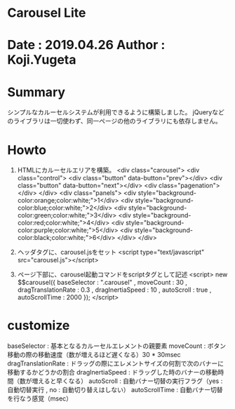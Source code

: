 Carousel Lite
==
Date   : 2019.04.26
Author : Koji.Yugeta
==

# Summary
シンプルなカルーセルシステムが利用できるように構築しました。
jQueryなどのライブラリは一切使わず、同一ページの他のライブラリにも依存しません。

# Howto
1. HTMLにカルーセルエリアを構築。
  &lt;div class="carousel"&gt;
    &lt;div class="control"&gt;
      &lt;div class="button" data-button="prev"&gt;&lt;/div&gt;
      &lt;div class="button" data-button="next"&gt;&lt;/div&gt;
      &lt;div class="pagenation"&gt;</div&gt;
    &lt;/div&gt;
    &lt;div class="panels"&gt;
      &lt;div style="background-color:orange;color:white;"&gt;1&lt;/div&gt;
      &lt;div style="background-color:blue;color:white;"&gt;2&lt;/div&gt;
      &lt;div style="background-color:green;color:white;"&gt;3&lt;/div&gt;
      &lt;div style="background-color:red;color:white;"&gt;4&lt;/div&gt;
      &lt;div style="background-color:purple;color:white;"&gt;5&lt;/div&gt;
      &lt;div style="background-color:black;color:white;"&gt;6&lt;/div&gt;
    &lt;/div&gt;
  &lt;/div&gt;

2. ヘッダタグに、carousel.jsをセット
  &lt;script type="text/javascript" src="carousel.js"&gt;&lt;/script&gt;

3. ページ下部に、carousel起動コマンドをscriptタグとして記述
  &lt;script&gt;
    new $$carousel({
        baseSelector   : ".carousel"
      , moveCount      : 30
      , dragTranslationRate : 0.3
      , dragInertiaSpeed : 10
      , autoScroll     : true
      , autoScrollTime : 2000
    });
  &lt;/script&gt;

# customize
baseSelector     : 基本となるカルーセルエレメントの親要素
moveCount        : ボタン移動の際の移動速度（数が増えるほど遅くなる）30 * 30msec
dragTranslationRate : ドラッグの際にエレメントサイズの何割で次のバナーに移動するかどうかの割合
dragInertiaSpeed : ドラッグした時のバナーの移動時間（数が増えると早くなる）
autoScroll       : 自動バナー切替の実行フラグ（yes : 自動切替実行 , no : 自動切り替えはしない）
autoScrollTime   : 自動バナー切替を行なう感覚（msec）

